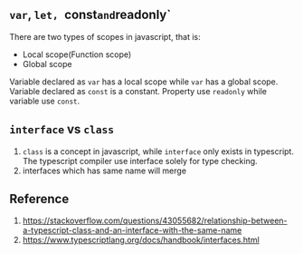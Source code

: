 ## `var`, `let, `const` and `readonly`
There are two types of scopes in javascript, that is:
* Local scope(Function scope)
* Global scope

Variable declared as `var` has a local scope while `var` has a global scope.
Variable declared as `const` is a constant.
Property use `readonly` while variable use `const`.


## `interface` vs `class`
1. `class` is a concept in javascript, while `interface` only exists in typescript. The typescript compiler use interface solely for type checking.
2. interfaces which has same name will merge

## Reference
1. https://stackoverflow.com/questions/43055682/relationship-between-a-typescript-class-and-an-interface-with-the-same-name
2. https://www.typescriptlang.org/docs/handbook/interfaces.html
